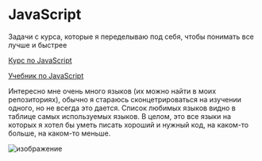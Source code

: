 # JavaScript
Задачи с курса, которые я переделываю под себя, чтобы понимать все лучше и быстрее

[Курс по JavaScript](https://stepik.org/course/13929)

[Учебник по JavaScript](https://learn.javascript.ru)

Интересно мне очень много языков (их можно найти в моих репозиториях), обычно я стараюсь сконцетрироваться на изучении одного, но не всегда это дается. 
Список любимых языков видно в таблице самых используемых языков. В целом, это все языки на которых я хотел бы уметь писать хороший и нужный код, на каком-то больше, на каком-то меньше.

![изображение](https://user-images.githubusercontent.com/88831850/137014123-f308afc1-a784-410d-99ae-78ccdbf9e00b.png)
